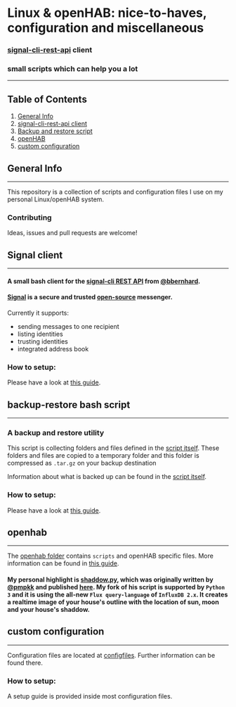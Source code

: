 # Linux & openHAB: nice-to-haves, configuration and  miscellaneous


### [signal-cli-rest-api](https://github.com/bbernhard/signal-cli-rest-api) client
### small scripts which can help you a lot

***
## Table of Contents
1. [General Info](#general-info)
2. [signal-cli-rest-api client](#signal-client)
3. [Backup and restore script](#backup-restore-bash-script)
4. [openHAB](#openhab)
5. [custom configuration](#custom-configuration)

## General Info
***
This repository is a collection of scripts and configuration files I use on my personal Linux/openHAB system.
### Contributing
Ideas, issues and pull requests are welcome!

## Signal client
***
#### A small bash client for the [signal-cli REST API](https://github.com/bbernhard/signal-cli-rest-api) from [@bbernhard](https://github.com/bbernhard).
#### [Signal](https://signal.org/) is a secure and trusted [open-source](https://github.com/signalapp) messenger.

Currently it supports:
* sending messages to one recipient
* listing identities
* trusting identities
* integrated address book

### How to setup:
Please have a look at [this guide](/doc/SIGNAL-CLIENT.md).


## backup-restore bash script
***
### A backup and restore utility

This script is collecting folders and files defined in the [script itself](backup_restore.bash). These folders and files are copied to a temporary folder and this folder is compressed as ```.tar.gz``` on your backup destination

Information about what is backed up can be found in the [script itself](backup_restore.bash).
### How to setup:
Please have a look at [this guide](/doc/BACKUP_RESTORE.md).

## openhab
***
The [openhab folder](openhab) contains ```scripts``` and openHAB specific files.
More information can be found in [this guide](/doc/OPENHAB.md).
#### My __personal highlight__ is [shaddow.py](openhab/shaddow/shaddow.py), which was originally written by [@pmpkk](https://github.com/pmpkk) and published [here](https://github.com/pmpkk/openhab-habpanel-theme-matrix). My fork of his script is supported by ```Python 3``` and it is using the all-new ```Flux query-language``` of ```InfluxDB 2.x```. It creates a realtime image of your house's outline with the location of sun, moon and your house's shaddow.

## custom configuration
***
Configuration files are located at [configfiles](/configfiles). Further information can be found there.

### How to setup:
A setup guide is provided inside most configuration files.
